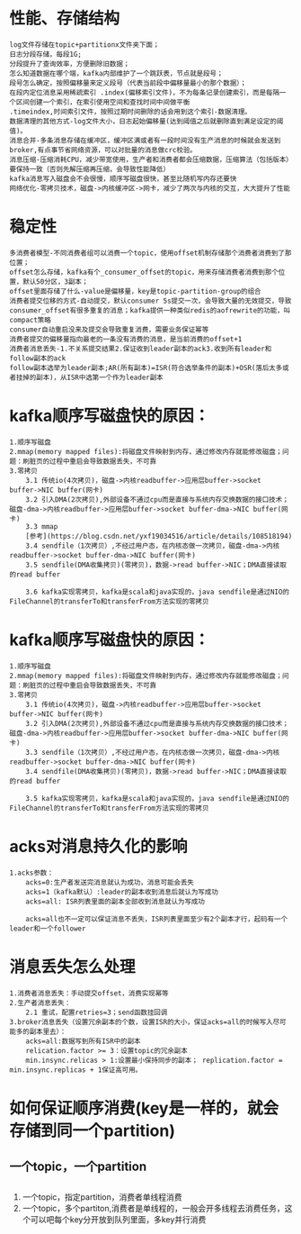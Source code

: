 # 性能、存储结构
	log文件存储在topic+partitionx文件夹下面；
	日志分段存储，每段1G;
	分段提升了查询效率，方便删除旧数据；
	怎么知道数据在哪个端，kafka内部维护了一个跳跃表，节点就是段号；
	段号怎么确定，按照偏移量来定义段号（代表当前段中偏移量最小的那个数据）；
	在段内定位消息采用稀疏索引 .index(偏移索引文件)，不为每条记录创建索引，而是每隔一个区间创建一个索引，在索引使用空间和查找时间中间做平衡
	.timeindex,时间索引文件，按照过期时间删除的话会用到这个索引-数据清理。
	数据清理的其他方式-log文件大小，日志起始偏移量(达到阈值之后就删除直到满足设定的阈值)。
	消息合并-多条消息存储在缓冲区，缓冲区满或者有一段时间没有生产消息的时候就会发送到broker,有点事节省网络资源，可以对批量的消息做crc校验。
	消息压缩-压缩消耗CPU，减少带宽使用，生产者和消费者都会压缩数据，压缩算法（包括版本）要保持一致（否则先解压缩再压缩，会导致性能降低）
	kafka消息写入磁盘会不会很慢，顺序写磁盘很快，甚至比随机写内存还要快
	网络优化-零拷贝技术，磁盘->内核缓冲区->网卡，减少了两次与内核的交互，大大提升了性能
	
# 稳定性
	多消费者模型-不同消费者组可以消费一个topic，使用offset机制存储那个消费者消费到了那位置；
	offset怎么存储，kafka有个_consumer_offset的topic，用来存储消费者消费到那个位置，默认50分区，3副本；
	offset里面存储了什么-value是偏移量，key是topic-partition-group的组合
	消费者提交位移的方式-自动提交，默认consumer 5s提交一次，会导致大量的无效提交，导致consumer_offset有很多重复的消息；kafka提供一种类似redis的aofrewrite的功能，叫compact策略
	consumer自动重启没来及提交会导致重复消费，需要业务保证幂等
	消费者提交的偏移量指向最老的一条没有消费的消息，是当前消费的offset+1
	消费者消息丢失-1.不关系提交结果2.保证收到leader副本的ack3.收到所有leader和follow副本的ack
	follow副本选举为leader副本;AR(所有副本)=ISR(符合选举条件的副本)+OSR(落后太多或者挂掉的副本)，从ISR中选第一个作为leader副本
# kafka顺序写磁盘快的原因：
	1.顺序写磁盘
	2.mmap(memory mapped files):将磁盘文件映射到内存，通过修改内存就能修改磁盘；问题：刷脏页的过程中重启会导致数据丢失，不可靠
	3.零拷贝
		3.1 传统io(4次拷贝)，磁盘->内核readbuffer->应用层buffer->socket buffer->NIC buffer(网卡)
		3.2 引入DMA(2次拷贝),外部设备不通过cpu而是直接与系统内存交换数据的接口技术；磁盘-dma->内核readbuffer->应用层buffer->socket buffer-dma->NIC buffer(网卡)
		3.3 mmap
		[参考](https://blog.csdn.net/yxf19034516/article/details/108518194)
		3.4 sendfile（1次拷贝）,不经过用户态，在内核态做一次拷贝，磁盘-dma->内核readbuffer->socket buffer-dma->NIC buffer(网卡)
		3.5 sendfile(DMA收集拷贝)(零拷贝)，数据->read buffer->NIC；DMA直接读取的read buffer
		
		3.6 kafka实现零拷贝，kafka是scala和java实现的，java sendfile是通过NIO的FileChannel的transferTo和transferFrom方法实现的零拷贝
# kafka顺序写磁盘快的原因：
	1.顺序写磁盘
	2.mmap(memory mapped files):将磁盘文件映射到内存，通过修改内存就能修改磁盘；问题：刷脏页的过程中重启会导致数据丢失，不可靠
	3.零拷贝
		3.1 传统io(4次拷贝)，磁盘->内核readbuffer->应用层buffer->socket buffer->NIC buffer(网卡)
		3.2 引入DMA(2次拷贝),外部设备不通过cpu而是直接与系统内存交换数据的接口技术；磁盘-dma->内核readbuffer->应用层buffer->socket buffer-dma->NIC buffer(网卡)
		3.3 sendfile（1次拷贝）,不经过用户态，在内核态做一次拷贝，磁盘-dma->内核readbuffer->socket buffer-dma->NIC buffer(网卡)
		3.4 sendfile(DMA收集拷贝)(零拷贝)，数据->read buffer->NIC；DMA直接读取的read buffer
		
		3.5 kafka实现零拷贝，kafka是scala和java实现的，java sendfile是通过NIO的FileChannel的transferTo和transferFrom方法实现的零拷贝
		
# acks对消息持久化的影响
	1.acks参数：
		acks=0:生产者发送完消息就认为成功，消息可能会丢失
		acks=1（kafka默认）:leader的副本收到消息后就认为写成功
		acks=all: ISR列表里面的副本全部收到消息就认为写成功
		
		acks=all也不一定可以保证消息不丢失，ISR列表里面至少有2个副本才行，起码有一个leader和一个follower
		
# 消息丢失怎么处理
	1.消费者消息丢失：手动提交offset，消费实现幂等
	2.生产者消息丢失：
		2.1 重试，配置retries=3；send函数挂回调
	3.broker消息丢失（设置冗余副本的个数，设置ISR的大小，保证acks=all的时候写入尽可能多的副本里去）：
		acks=all:数据写到所有ISR中的副本
		relication.factor >= 3：设置topic的冗余副本
		min.insync.relicas > 1:设置最小保持同步的副本； replication.factor = min.insync.replicas + 1保证高可用。
# 如何保证顺序消费(key是一样的，就会存储到同一个partition)
## 一个topic，一个partition
##
1. 一个topic，指定partition，消费者单线程消费
2. 一个topic，多个partiton,消费者是单线程的，一般会开多线程去消费任务，这个可以吧每个key分开放到队列里面，多key并行消费
